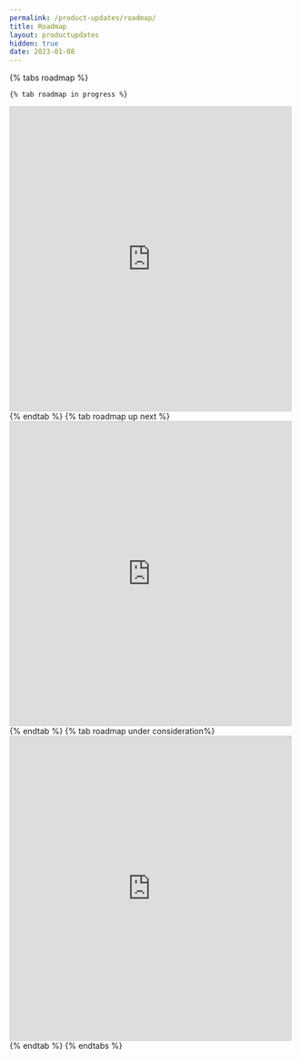 ```yaml
---
permalink: /product-updates/roadmap/
title: Roadmap
layout: productupdates	
hidden: true
date: 2023-01-08
---
```


{% tabs roadmap %}

    {% tab roadmap in progress %}
<iframe class="airtable-embed" src="https://airtable.com/embed/app4pmKswSeict3qr/shr4UFHSzn7cjjIDs?backgroundColor=green&viewControls=on" frameborder="0" onmousewheel="" width="98%" height="533" style="background: transparent; border: 1px solid #ccc;"></iframe>
    {% endtab %}
    {% tab roadmap up next %}
<iframe class="airtable-embed" src="https://airtable.com/embed/app4pmKswSeict3qr/shr0CW0x5mnlDe4ru?backgroundColor=green&viewControls=on" frameborder="0" onmousewheel="" width="98%" height="533" style="background: transparent; border: 1px solid #ccc;"></iframe>
    {% endtab %}
    {% tab roadmap under consideration%}
<iframe class="airtable-embed" src="https://airtable.com/embed/app4pmKswSeict3qr/shrdoZD0G6nhm1cd9?backgroundColor=green&viewControls=on" frameborder="0" onmousewheel="" width="98%" height="533" style="background: transparent; border: 1px solid #ccc;"></iframe>
    {% endtab %}
  {% endtabs %}
